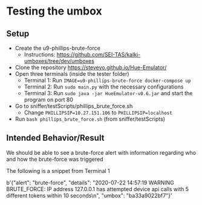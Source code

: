 # Testing the umbox
## Setup
- Create the u9-phillips-brute-force
	- Instructions: https://github.com/SEI-TAS/kalki-umboxes/tree/dev/umboxes
- Clone the repository https://steveyo.github.io/Hue-Emulator/
- Open three terminals (inside the tester folder)
	- Terminal 1: Run `IMAGE=u9-phillips-brute-force docker-compose up`
	- Terminal 2: Run `sudo main.py` with the necessary configurations
	- Terminal 3: Run `sudo java -jar HueEmulator-v0.6.jar` and start the program on port 80
- Go to sniffer/testScripts/phillips_brute_force.sh
	- Change `PHILLIPSIP=10.27.151.106` to `PHILLIPSIP=localhost` 
- Run `bash phillips_brute_force.sh` (from sniffer/testScripts)
 
## Intended Behavior/Result
We should be able to see a brute-force alert with information regarding who and how the brute-force was triggered

The following is a snippet from Terminal 1

b'{"alert": "brute-force", "details": "2020-07-22 14:57:19 WARNING  BRUTE_FORCE: IP address 127.0.0.1 has attempted device api calls with 5 different tokens within 10 seconds\\n", "umbox": "ba33a9022bf7"}'
